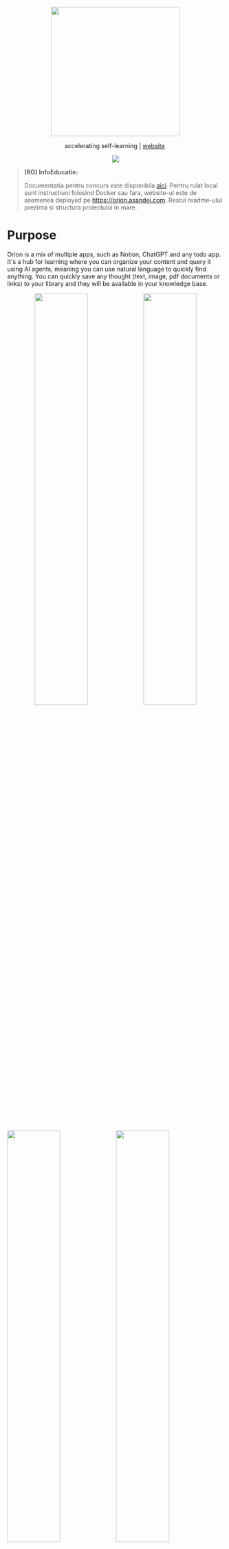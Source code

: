 <p align="center">
  <img src="https://w0ruri1sa4.ufs.sh/f/dTEi6PUzin8rfiKtzXdafX2uDkEY3v8mWc6OqLis7oxw5Ker" width="300"/>
</p>

<p align="center">
    accelerating self-learning | <a href="https://orion.asandei.com"> website</a>&nbsp
</p>

<p align="center">
 <img src="https://w0ruri1sa4.ufs.sh/f/dTEi6PUzin8r9SYHzbu3pe8qCgD1WIcoxn6thiHryuMwlGYs" ></img>
</p>

<!-- > **Warning:**
> this is a work-in-progress and not the finished product. -->

> **(RO) InfoEducatie:**
> 
> Documentatia pentru concurs este disponibila [aici](ishortn.ink/orion-docs
). Pentru rulat local sunt instructiuni folosind Docker sau fara, website-ul este de asemenea deployed pe https://orion.asandei.com. Restul readme-ului prezinta si structura proiectului in mare.

# Purpose

Orion is a mix of multiple apps, such as Notion, ChatGPT and any todo app. It's a hub for learning where you can organize your content and query it using AI agents, meaning you can use natural language to quickly find anything. You can quickly save any thought (text, image, pdf documents or links) to your library and they will be available in your knowledge base.

<p align="center">
<img src="https://w0ruri1sa4.ufs.sh/f/dTEi6PUzin8rQITFnlNEnRc4Y1s68GBmHTapSuJtAOzeZbK2" width="49.5%"></img> <img src="https://w0ruri1sa4.ufs.sh/f/dTEi6PUzin8rkpXY1x9lkYmPgLvbOHAfMtsGhEQaiT360x4B" width="49.5%"></img>

<img src="https://w0ruri1sa4.ufs.sh/f/dTEi6PUzin8rIQBU0OhUgZm2IlTczEHMLGjdxpBPY0ovJqeQ" width="49.5%"></img> <img src="https://w0ruri1sa4.ufs.sh/f/dTEi6PUzin8rUsSBNXINbkm2atXhPzKELGDHIl1TAFsqprcC" width="49.5%"></img>
</p>

You can click on any image to open it in a new tab.

# Usage

Orion is organized in workspaces, which hold multiple projects. You can organize documents in projects using directories or tags. A user has a knowledge base - which contains "quick thoughts" (texts, images, code snippets, PDFs) or documents. You can query the knowledge base using the dashboard, or from any page using the universal search (Search in the sidebar or CTRL + K).

To get started, create a workspace during the onboarding. Create a project from the sidebar, you can write the documents using the rich text editor. Add short notes from the dashboard, and you can also use the chat interface from the dashboard.

To chat with a PDF, choose it from your library or from a project and click the chat. Choose suggested questions or write your own.

# Local deployment

Before any of the steps, make you have filled in `./apps/web/.env` with the API keys. The `IS_PRODUCTION` variable determines if the app should use Ollama for LLMs (won't work in docker, only for local dev) or OpenRouter. 

Also make sure you have changes the `packages/api/src/enabled-ai.ts` file to your user id (you can find it in the db studio, after the sign up). Otherwise the AI features will be down - the rest of the app does work without AI (to reduce costs, while billing is a work in progress).

## Docker

1. Build the image

```
docker build -t orion .
```

2. Run a container

```
docker run -p 4173:4173 orion
```

The app should be running on http://localhost:4173

## Development server

1. Fill in `./apps/web.env`, followind `./apps/web.env.example`.

2. Install dependencies for the monorepo (can use `npm` instead, but `pnpm` should save save):
  
```
pnpm install
```

3. Run the development server

```
pnpm dev
```

Other useful commands are `test:unit` (run unit tests), `db:studio` (start drizzle studio, view database state), `db:push` (apply database migrations to the remote db).

# Resources

Directory structure:

```
.
├── apps
│   └── web
# SvelteKit app: frontend & backend
├── LICENSE
├── node_modules
├── package.json
├── packages
│   ├── agent
# Utility functions for LLM agents
│   ├── api
# tRPC procedures for the backend
│   ├── auth
# Utility functions for core auth
│   ├── config
│   ├── core
│   └── db
# Database schema declaration
├── pnpm-lock.yaml
├── pnpm-workspace.yaml
├── README.md
├── tests
│   ├── e2e
│   └── unit
# Unit tests
└── turbo.json
```

Third party services used:
- Neon: hosted postgresql database
- GitHub: oauth
- Upstash: hosted redis database
- Google Recaptcha
- Resend: hosted email server
- Uploadthing: hosted (free) storage service
- Cohere: good embeddings model (used for vector search)
- Openrouter: API for LLMs
- Exa: web search API

Tech stack: Turborepo, SvelteKit, tRPC, Drizzle, PostgreSQL, Redis, Tailwind.

# License

Orion is open source and available under the [GPL v3](./LICENSE) license.

Copyright 2025 [Asandei Stefan-Alexandru](https://asandei.com) & Ciobanu Andrei-Mihai. All rights reserved.
